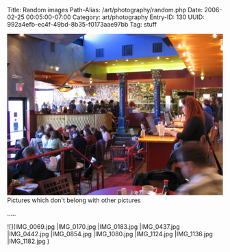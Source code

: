 Title: Random images
Path-Alias: /art/photography/random.php
Date: 2006-02-25 00:05:00-07:00
Category: art/photography
Entry-ID: 130
UUID: 992a4efb-ec4f-49bd-8b35-f0173aae97bb
Tag: stuff

![](IMG_1080.jpg) Pictures which don't belong with other pictures


.....

![](IMG_0069.jpg
|IMG_0170.jpg
|IMG_0183.jpg
|IMG_0437.jpg
|IMG_0442.jpg
|IMG_0854.jpg
|IMG_1080.jpg
|IMG_1124.jpg
|IMG_1136.jpg
|IMG_1182.jpg
)
